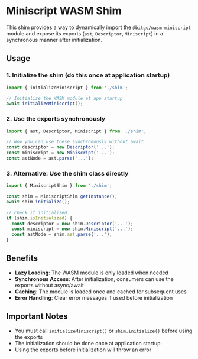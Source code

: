 # Miniscript WASM Shim

This shim provides a way to dynamically import the `@bitgo/wasm-miniscript` module and expose its exports (`ast`, `Descriptor`, `Miniscript`) in a synchronous manner after initialization.

## Usage

### 1. Initialize the shim (do this once at application startup)

```typescript
import { initializeMiniscript } from './shim';

// Initialize the WASM module at app startup
await initializeMiniscript();
```

### 2. Use the exports synchronously

```typescript
import { ast, Descriptor, Miniscript } from './shim';

// Now you can use these synchronously without await
const descriptor = new Descriptor('...');
const miniscript = new Miniscript('...');
const astNode = ast.parse('...');
```

### 3. Alternative: Use the shim class directly

```typescript
import { MiniscriptShim } from './shim';

const shim = MiniscriptShim.getInstance();
await shim.initialize();

// Check if initialized
if (shim.isInitialized) {
  const descriptor = new shim.Descriptor('...');
  const miniscript = new shim.Miniscript('...');
  const astNode = shim.ast.parse('...');
}
```

## Benefits

- **Lazy Loading**: The WASM module is only loaded when needed
- **Synchronous Access**: After initialization, consumers can use the exports without async/await
- **Caching**: The module is loaded once and cached for subsequent uses
- **Error Handling**: Clear error messages if used before initialization

## Important Notes

- You must call `initializeMiniscript()` or `shim.initialize()` before using the exports
- The initialization should be done once at application startup
- Using the exports before initialization will throw an error
